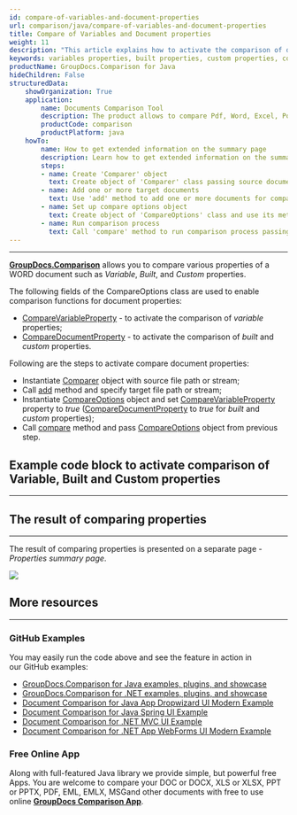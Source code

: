 ```yaml
---
id: compare-of-variables-and-document-properties
url: comparison/java/compare-of-variables-and-document-properties
title: Compare of Variables and Document properties
weight: 11
description: "This article explains how to activate the comparison of document properties in GroupDocs.Comparison for Java."
keywords: variables properties, built properties, custom properties, compare document properties, CompareVariableProperty, CompareDocumentProperty
productName: GroupDocs.Comparison for Java
hideChildren: False
structuredData:
    showOrganization: True
    application:
        name: Documents Comparison Tool
        description: The product allows to compare Pdf, Word, Excel, PowerPoint, AutoCad, Image, Code and much more file formats. Comparison API also supports accepting or rejecting changes, extracting document information and generating comparison report
        productCode: comparison
        productPlatform: java
    howTo:
        name: How to get extended information on the summary page
        description: Learn how to get extended information on the summary page
        steps:
        - name: Create 'Comparer' object
          text: Create object of 'Comparer' class passing source document as a constructor argument
        - name: Add one or more target documents
          text: Use 'add' method to add one or more documents for comparing
        - name: Set up compare options object
          text: Create object of 'CompareOptions' class and use its methods 'setCompareVariableProperty(true)' and 'setCompareDocumentProperty(true)' to enable appropriate settings
        - name: Run comparison process
          text: Call 'compare' method to run comparison process passing compare options as a second argument
---
```


***

**[GroupDocs.Comparison](https://products.groupdocs.com/comparison)** allows you to compare various properties of a WORD document such as *Variable*, *Built*, and *Custom* properties.

The following fields of the CompareOptions class are used to enable comparison functions for document properties:

*   [CompareVariableProperty](https://apireference.groupdocs.com/comparison/java/com.groupdocs.comparison.options/CompareOptions#setCompareVariableProperty(boolean)) - to activate the comparison of *variable* properties;
*   [CompareDocumentProperty](https://apireference.groupdocs.com/comparison/java/com.groupdocs.comparison.options/CompareOptions#setCompareDocumentProperty(boolean)) - to activate the comparison of *built* and *custom* properties.

Following are the steps to activate compare document properties:

*   Instantiate [Comparer](https://apireference.groupdocs.com/comparison/java/com.groupdocs.comparison/Comparer) object with source file path or stream;
*   Call [add](https://apireference.groupdocs.com/comparison/java/com.groupdocs.comparison/Comparer#add(java.lang.String)) method and specify target file path or stream;
*   Instantiate [CompareOptions](https://apireference.groupdocs.com/comparison/java/com.groupdocs.comparison.options/CompareOptions) object and set [CompareVariableProperty](https://apireference.groupdocs.com/comparison/java/com.groupdocs.comparison.options/CompareOptions#setCompareVariableProperty(boolean)) property to *true* ([CompareDocumentProperty](https://apireference.groupdocs.com/comparison/java/com.groupdocs.comparison.options/CompareOptions#setCompareDocumentProperty(boolean)) to *true* for *built* and *custom* properties);
*   Call [compare](https://apireference.groupdocs.com/comparison/java/com.groupdocs.comparison/Comparer#compare()) method and pass [CompareOptions](https://apireference.groupdocs.com/comparison/java/com.groupdocs.comparison.options/CompareOptions) object from previous step.

## Example code block to activate comparison of Variable, Built and Custom properties

---

<script src="https://gist.github.com/groupdocs-comparison-gists/eb7a2b4514a63bf8846a4520787f4fc5.js"></script>

## The result of comparing properties

---

The result of comparing properties is presented on a separate page - *Properties summary page*.

![](comparison/java/images/properties-summary-page.png)

## More resources

---
### GitHub Examples
You may easily run the code above and see the feature in action in our GitHub examples:

*   [GroupDocs.Comparison for Java examples, plugins, and showcase](https://github.com/groupdocs-comparison/GroupDocs.Comparison-for-Java)
*   [GroupDocs.Comparison for .NET examples, plugins, and showcase](https://github.com/groupdocs-comparison/GroupDocs.Comparison-for-.NET)
*   [Document Comparison for Java App Dropwizard UI Modern Example](https://github.com/groupdocs-comparison/GroupDocs.Comparison-for-Java-Dropwizard)    
*   [Document Comparison for Java Spring UI Example](https://github.com/groupdocs-comparison/GroupDocs.Comparison-for-Java-Spring)    
*   [Document Comparison for .NET MVC UI Example](https://github.com/groupdocs-comparison/GroupDocs.Comparison-for-.NET-MVC)    
*   [Document Comparison for .NET App WebForms UI Modern Example](https://github.com/groupdocs-comparison/GroupDocs.Comparison-for-.NET-WebForms)
    

### Free Online App
Along with full-featured Java library we provide simple, but powerful free Apps.
You are welcome to compare your DOC or DOCX, XLS or XLSX, PPT or PPTX, PDF, EML, EMLX, MSGand other documents with free to use online **[GroupDocs Comparison App](https://products.groupdocs.app/comparison)**.